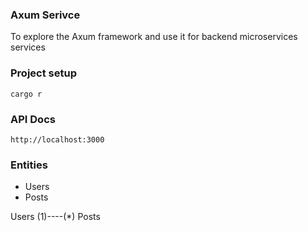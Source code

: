 ### Axum Serivce
To explore the Axum framework and use it for backend microservices services

### Project setup
```
cargo r
```

### API Docs
```
http://localhost:3000
```

### Entities
- Users
- Posts

Users (1)----(*) Posts

